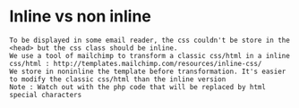 Inline vs non inline
===
	To be displayed in some email reader, the css couldn't be store in the <head> but the css class should be inline.
	We use a tool of mailchimp to transform a classic css/html in a inline css/html : http://templates.mailchimp.com/resources/inline-css/
	We store in noninline the template before transformation. It's easier to modify the classic css/html than the inline version
	Note : Watch out with the php code that will be replaced by html special characters